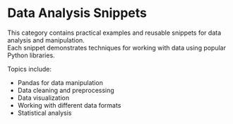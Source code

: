 # Data Analysis Snippets

This category contains practical examples and reusable snippets for data analysis and manipulation.  
Each snippet demonstrates techniques for working with data using popular Python libraries.

Topics include:
- Pandas for data manipulation
- Data cleaning and preprocessing
- Data visualization
- Working with different data formats
- Statistical analysis

